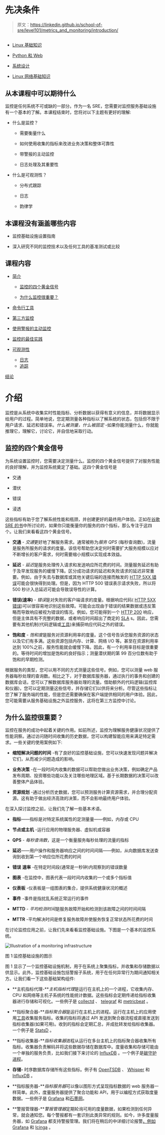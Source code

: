 # 先决条件

> 原文：<https://linkedin.github.io/school-of-sre/level101/metrics_and_monitoring/introduction/>

## 

*   [Linux 基础知识](https://linkedin.github.io/school-of-sre/level101/linux_basics/intro/)

*   [Python 和 Web](https://linkedin.github.io/school-of-sre/level101/python_web/intro/)

*   [系统设计](https://linkedin.github.io/school-of-sre/level101/systems_design/intro/)

*   [Linux 网络基础知识](https://linkedin.github.io/school-of-sre/level101/linux_networking/intro/)

## 从本课程中可以期待什么

监控是任何系统不可或缺的一部分。作为一名 SRE，您需要对监控服务基础设施有一个基本的了解。本课程结束时，您将对以下主题有更好的理解:

*   什么是监控？

    *   需要衡量什么

    *   如何使用收集的指标来改进业务决策和整体可靠性

    *   带警报的主动监控

    *   日志处理及其重要性

*   什么是可观测性？

    *   分布式跟踪

    *   日志

    *   韵律学

## 本课程没有涵盖哪些内容

*   监控基础设施设置指南

*   深入研究不同的监控技术以及任何工具的基准测试或比较

## 课程内容

*   [简介](https://linkedin.github.io/school-of-sre/level101/metrics_and_monitoring/introduction/#introduction)

    *   [监控的四个黄金信号](https://linkedin.github.io/school-of-sre/level101/metrics_and_monitoring/introduction/#four-golden-signals-of-monitoring)

    *   [为什么监控很重要？](https://linkedin.github.io/school-of-sre/level101/metrics_and_monitoring/introduction/#why-is-monitoring-important)

*   [命令行工具](https://linkedin.github.io/school-of-sre/level101/metrics_and_monitoring/command-line_tools/)

*   [第三方监控](https://linkedin.github.io/school-of-sre/level101/metrics_and_monitoring/third-party_monitoring/)

*   [使用警报的主动监控](https://linkedin.github.io/school-of-sre/level101/metrics_and_monitoring/alerts/)

*   [监控的最佳实践](https://linkedin.github.io/school-of-sre/level101/metrics_and_monitoring/best_practices/)

*   [可观测性](https://linkedin.github.io/school-of-sre/level101/metrics_and_monitoring/observability/)

    *   [日志](https://linkedin.github.io/school-of-sre/level101/metrics_and_monitoring/observability/#logs)
    *   [追踪](https://linkedin.github.io/school-of-sre/level101/metrics_and_monitoring/bservability/#tracing)

[结论](https://linkedin.github.io/school-of-sre/level101/metrics_and_monitoring/conclusion/)

# 介绍

监控是从系统中收集实时性能指标、分析数据以获得有意义的信息，并将数据显示给用户的过程。简单地说，您定期测量各种指标以了解系统的状态，包括但不限于用户请求、延迟和错误率。*什么被测量，什么被固定* -如果你能测量什么，你就能推理它，理解它，讨论它，并自信地采取行动。

## 监控的四个黄金信号

为系统设置监控时，您需要决定测量什么。监控的四个黄金信号提供了对服务性能的良好理解，并为监控系统奠定了基础。这四个黄金信号是

*   交通

*   潜伏

*   错误

*   浸透

这些指标有助于您了解系统性能和瓶颈，并创建更好的最终用户体验。正如在[谷歌 SRE 的书](https://sre.google/sre-book/monitoring-distributed-systems/)中所讨论的，如果你只能衡量你的服务的四个指标，那么专注于这四个。让我们来看看这四个黄金信号。

*   **交通** - *交通*更好地了解服务需求。通常被称为*服务 QPS* (每秒查询数)，流量是服务所服务的请求的度量。该信号帮助您决定何时需要扩大服务规模以应对不断增长的客户需求，何时需要缩小规模以实现成本效益。

*   **延迟** - *延迟*是服务处理传入请求和发送响应所花费的时间。测量服务延迟有助于及早发现服务的缓慢下降。区分成功请求的延迟和失败请求的延迟非常重要。例如，由于失去与数据库或其他关键后端的连接而触发的 [HTTP 5XX 错误](https://developer.mozilla.org/en-US/docs/Web/HTTP/Status#server_error_responses)可能会很快得到处理。但是，因为 HTTP 500 错误表示请求失败，所以将 500 秒计入总延迟可能会导致误导性的计算。

*   **错误(速率)** - *错误*是对失败的客户端请求的度量。根据响应代码( [HTTP 5XX 错误](https://developer.mozilla.org/en-US/docs/Web/HTTP/Status#server_error_responses))可以很容易地识别这些故障。可能会出现由于错误的结果数据或违反策略而导致响应被视为错误的情况。例如，您可能得到一个 [HTTP 200](https://developer.mozilla.org/en-US/docs/Web/HTTP/Status/200) 响应，但是主体具有不完整的数据，或者响应时间超出了商定的 [SLA](https://en.wikipedia.org/wiki/Service-level_agreement) s。因此，您需要有其他机制(代码逻辑或[工具](https://en.wikipedia.org/wiki/Instrumentation_(computer_programming)))来捕获响应代码之外的错误。

*   **饱和度** - *饱和度*是服务对资源利用率的度量。这个信号告诉您服务资源的状态以及它们有多满。这些资源包括内存、计算、网络 I/O 等。甚至在资源利用率达到 100%之前，服务性能就会缓慢下降。因此，有一个利用率目标是很重要的。等待时间的增加是饱和的良好指示；测量潜伏期的第 99 百分位数有助于饱和的早期检测。

根据服务的类型，您可以用不同的方式测量这些信号。例如，您可以测量 web 服务器每秒处理的查询数。相比之下，对于数据库服务器，通过执行的事务和创建的数据库会话，您可以了解数据库服务器处理的流量。借助额外的代码逻辑(监控库和仪器)，您可以定期测量这些信号，并存储它们以供将来分析。尽管这些指标让您了解了服务端的性能，但是您还需要确保在客户端提供相同的用户体验。因此，您可能需要从服务基础设施之外监控服务，这将在第三方监控中讨论。

## 为什么监控很重要？

监控在服务的成功中起着关键的作用。如前所述，监控为理解服务健康状况提供了性能洞察。通过访问随时间收集的历史数据，您可以构建智能应用来满足特定需求。一些关键的使用案例如下:

*   **缩短解决问题的时间** -有了良好的监控基础设施，您可以快速发现问题并解决它们，从而减少问题造成的影响。

*   **业务决策** -在一段时间内收集的数据可以帮助您做出业务决策，例如确定产品发布周期、投资哪些功能以及关注哪些地理区域。基于长期数据的决策可以改善整体产品体验。

*   **资源规划** -通过分析历史数据，您可以预测服务计算资源需求，并合理分配资源。这有助于做出经济高效的决策，而不会影响最终用户体验。

在深入探讨监控之前，让我们先了解一些基本术语。

*   **指标**——指标是对特定系统属性的定测量量——例如，内存或 CPU

*   **节点或主机** -运行应用的物理服务器、虚拟机或容器

*   **QPS** - *每秒查询数*，这是一个衡量服务每秒处理的流量的指标

*   **延迟**——用户操作和服务器响应之间的时间间隔——例如，从向数据库发送查询到收到第一个响应位所花费的时间

*   **错误** **速率** -在特定时间段(通常是一秒钟)内观察到的错误数量

*   **图表** -在监控中，图表代表一段时间内收集的一个或多个指标值

*   **仪表板** -仪表板是一组图表的集合，提供系统健康状况的概述

*   **事件** -事件是指扰乱系统正常运行的事件

*   **MTTD** - *平均检测时间*是服务故障开始和检测到该故障之间的时间间隔

*   **MTTR** -平均解决时间是修复服务故障并使服务恢复正常状态所花费的时间

在讨论监控应用之前，让我们先来看看监控基础设施。下图是一个基本的监控系统。

![Illustration of a monitoring infrastructure](img/07994435844ba43c0c761f1d00025f8a.png)

图 1:监控基础设施的图示

图 1 显示了一个监控基础设施机制，用于在系统上聚集指标，并收集和存储数据以供显示。此外，监控基础设施包括警报子系统，用于在任何异常行为期间通知相关方。让我们看一下这些基础架构组件:

*   **主机指标代理-***主机指标代理*是运行在主机上的一个进程，它收集内存、CPU 和网络等主机子系统的性能统计数据。这些指标会定期传递给指标收集器进行存储和可视化。一些例子是 [collectd](https://collectd.org/) 、 [telegraf](https://www.influxdata.com/time-series-platform/telegraf/) 和 [metricbeat](https://www.elastic.co/beats/metricbeat) 。

*   **指标聚合器-***指标聚合器*是运行在主机上的进程。运行在主机上的应用使用[工具](https://en.wikipedia.org/wiki/Instrumentation_(computer_programming))收集服务指标。收集的指标将通过 API 发送到聚合器流程或直接发送到指标收集器(如果可用)。收到的指标会定期汇总，并成批转发给指标收集器。一个例子是 [StatsD](https://github.com/statsd/statsd) 。

*   **指标收集器-***指标收集器*进程从运行在多台主机上的指标聚合器收集所有指标。收集器负责解码并将这些数据存储在数据库中。度量收集和存储可能由一个单独的服务负责，比如我们接下来讨论的 [InfluxDB](https://www.influxdata.com/) 。一个例子是[碳守护进程](https://graphite.readthedocs.io/en/latest/carbon-daemons.html)。

*   **存储-** 时序数据库存储所有这些指标。例子有 [OpenTSDB](http://opentsdb.net/) 、 [Whisper](https://graphite.readthedocs.io/en/stable/whisper.html) 和 [InfluxDB](https://www.influxdata.com/) 。

*   **指标服务器-***指标服务器*可以像以图形方式呈现指标数据的 web 服务器一样简单。此外，度量服务器提供了聚合功能和 API，用于以编程方式获取度量数据。一些例子是 [Grafana](https://github.com/grafana/grafana) 和[石墨网](https://github.com/graphite-project/graphite-web)。

*   **警报管理器-***警报管理器*定期轮询可用的度量数据，如果检测到任何异常，就会通知您。每个警报都有一套识别此类异常的规则。如今，许多度量服务器，如 [Grafana](https://github.com/grafana/grafana) 都支持警报管理。我们将在稍后的中详细讨论报警[。例如](#proactive-monitoring-using-alerts) [Grafana](https://github.com/grafana/grafana) 和 [Icinga](https://icinga.com/) 。